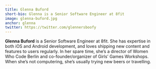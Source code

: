 ```yaml
---
title: Glenna Buford
short-bio: Glenna is a Senior Software Engineer at 8fit
image: glenna-buford.jpg
anchor: glenna
twitter: https://twitter.com/glennersboofy
---
```


**Glenna Buford** is a Senior Software Engineer at 8fit. She has expertise in both iOS and Android development, and loves shipping new content and features to users regularly. In her spare time, she’s a director of Women Who Code Berlin and co-founder/organizer of Girls’ Games Workshops. When she’s not computering, she’s usually trying new beers or travelling.